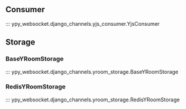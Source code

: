 ## Consumer

::: ypy_websocket.django_channels.yjs_consumer.YjsConsumer

## Storage

### BaseYRoomStorage
::: ypy_websocket.django_channels.yroom_storage.BaseYRoomStorage

### RedisYRoomStorage
::: ypy_websocket.django_channels.yroom_storage.RedisYRoomStorage
